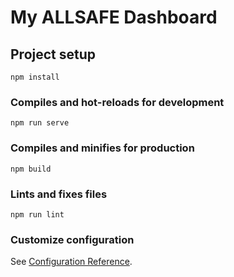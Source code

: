 # My ALLSAFE Dashboard

## Project setup
```
npm install
```

### Compiles and hot-reloads for development
```
npm run serve
```

### Compiles and minifies for production
```
npm build
```

### Lints and fixes files
```
npm run lint
```

### Customize configuration
See [Configuration Reference](https://cli.vuejs.org/config/).

